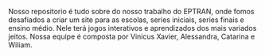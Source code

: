 Nosso repositorio é tudo sobre do nosso trabalho do EPTRAN, onde fomos desafiados a criar um site para as escolas, series iniciais, series finais e ensino médio. Nele terá jogos interativos e aprendizados dos mais variados jeitos. 
Nossa equipe é composta por Vinicus Xavier, Alessandra, Catarina e Wiliam.
